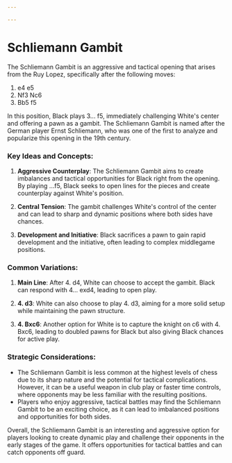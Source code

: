 ```yaml
---

---
```

# Schliemann Gambit

The Schliemann Gambit is an aggressive and tactical opening that arises from the Ruy Lopez, specifically after the following moves:

1. e4 e5
2. Nf3 Nc6
3. Bb5 f5

In this position, Black plays 3... f5, immediately challenging White's center and offering a pawn as a gambit. The Schliemann Gambit is named after the German player Ernst Schliemann, who was one of the first to analyze and popularize this opening in the 19th century.

### Key Ideas and Concepts:

1. **Aggressive Counterplay**: The Schliemann Gambit aims to create imbalances and tactical opportunities for Black right from the opening. By playing ...f5, Black seeks to open lines for the pieces and create counterplay against White's position.

2. **Central Tension**: The gambit challenges White's control of the center and can lead to sharp and dynamic positions where both sides have chances.

3. **Development and Initiative**: Black sacrifices a pawn to gain rapid development and the initiative, often leading to complex middlegame positions.

### Common Variations:

1. **Main Line**: After 4. d4, White can choose to accept the gambit. Black can respond with 4... exd4, leading to open play.

2. **4. d3**: White can also choose to play 4. d3, aiming for a more solid setup while maintaining the pawn structure.

3. **4. Bxc6**: Another option for White is to capture the knight on c6 with 4. Bxc6, leading to doubled pawns for Black but also giving Black chances for active play.

### Strategic Considerations:

- The Schliemann Gambit is less common at the highest levels of chess due to its sharp nature and the potential for tactical complications. However, it can be a useful weapon in club play or faster time controls, where opponents may be less familiar with the resulting positions.
- Players who enjoy aggressive, tactical battles may find the Schliemann Gambit to be an exciting choice, as it can lead to imbalanced positions and opportunities for both sides.

Overall, the Schliemann Gambit is an interesting and aggressive option for players looking to create dynamic play and challenge their opponents in the early stages of the game. It offers opportunities for tactical battles and can catch opponents off guard.